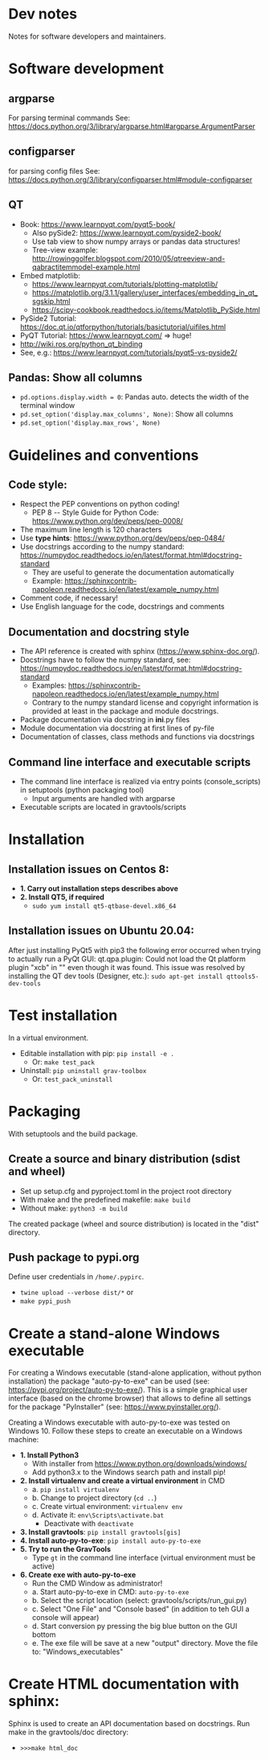 # Dev notes

Notes for software developers and maintainers.


# Software development

## argparse
For parsing terminal commands
See: https://docs.python.org/3/library/argparse.html#argparse.ArgumentParser

## configparser ###
for parsing config files
See: https://docs.python.org/3/library/configparser.html#module-configparser

## QT
- Book: https://www.learnpyqt.com/pyqt5-book/
  - Also pySide2: https://www.learnpyqt.com/pyside2-book/
  - Use tab view to show numpy arrays or pandas data structures!
  - Tree-view example: http://rowinggolfer.blogspot.com/2010/05/qtreeview-and-qabractitemmodel-example.html
- Embed matplotlib:
  - https://www.learnpyqt.com/tutorials/plotting-matplotlib/
  - https://matplotlib.org/3.1.1/gallery/user_interfaces/embedding_in_qt_sgskip.html
  - https://scipy-cookbook.readthedocs.io/items/Matplotlib_PySide.html
- PySide2 Tutorial: https://doc.qt.io/qtforpython/tutorials/basictutorial/uifiles.html
- PyQT Tutorial: https://www.learnpyqt.com/ => huge!
- http://wiki.ros.org/python_qt_binding
- See, e.g.: https://www.learnpyqt.com/tutorials/pyqt5-vs-pyside2/

## Pandas: Show all columns
- `pd.options.display.width = 0`: Pandas auto. detects the width of the terminal window
- `pd.set_option('display.max_columns', None)`: Show all columns
- `pd.set_option('display.max_rows', None)`


# Guidelines and conventions

## Code style:
- Respect the PEP conventions on python coding!
  - PEP 8 -- Style Guide for Python Code: https://www.python.org/dev/peps/pep-0008/
- The maximum line length is 120 characters
- Use **type hints**: https://www.python.org/dev/peps/pep-0484/
- Use docstrings according to the numpy standard: https://numpydoc.readthedocs.io/en/latest/format.html#docstring-standard
  - They are useful to generate the documentation automatically
  - Example: https://sphinxcontrib-napoleon.readthedocs.io/en/latest/example_numpy.html
- Comment code, if necessary!
- Use English language for the code, docstrings and comments

## Documentation and docstring style
- The API reference is created with sphinx (https://www.sphinx-doc.org/).
- Docstrings have to follow the numpy standard, see: https://numpydoc.readthedocs.io/en/latest/format.html#docstring-standard
  - Examples: https://sphinxcontrib-napoleon.readthedocs.io/en/latest/example_numpy.html
  - Contrary to the numpy standard license and copyright information is provided at least in the package and module docstrings.
- Package documentation via docstring in __ini__.py files
- Module documentation via docstring at first lines of py-file
- Documentation of classes, class methods and functions via docstrings
  
## Command line interface and executable scripts
- The command line interface is realized via entry points (console_scripts) in setuptools (python packaging tool)
  - Input arguments are handled with argparse
- Executable scripts are located in gravtools/scripts


# Installation

## Installation issues on Centos 8:
* **1. Carry out installation steps describes above** 
* **2. Install QT5, if required**
  - `sudo yum install qt5-qtbase-devel.x86_64`
  
## Installation issues on Ubuntu 20.04:
After just installing PyQt5 with pip3 the following error occurred when trying to actually run a PyQt GUI: qt.qpa.plugin: Could not load the Qt platform plugin "xcb" in "" even though it was found.
This issue was resolved by installing the QT dev tools (Designer, etc.): 
`sudo apt-get install qttools5-dev-tools`


# Test installation
In a virtual environment.

- Editable installation with pip: `pip install -e .`
  - Or: `make test_pack`
- Uninstall: `pip uninstall grav-toolbox`
  - Or: `test_pack_uninstall`


# Packaging
With setuptools and the build package.

## Create a source and binary distribution (sdist and wheel)
- Set up setup.cfg and pyproject.toml in the project root directory
- With make and the predefined makefile: `make build`
- Without make: `python3 -m build`

The created package (wheel and source distribution) is located in the "dist" directory.

## Push package to pypi.org
Define user credentials in `/home/.pypirc`.

- `twine upload --verbose dist/*` or
- `make pypi_push`


# Create a stand-alone Windows executable
For creating a Windows executable (stand-alone application, without python installation) the 
package "auto-py-to-exe" can be used (see: https://pypi.org/project/auto-py-to-exe/). This is a 
simple graphical user interface (based on the chrome browser) that allows to define all settings 
for the package "PyInstaller" (see: https://www.pyinstaller.org/). 

Creating a Windows executable with auto-py-to-exe was tested on Windows 10. 
Follow these steps to create an executable on a Windows machine:
* **1. Install Python3**
  * With installer from https://www.python.org/downloads/windows/
  * Add python3.x to the Windows search path and install pip!
* **2. Install virtualenv and create a virtual environment** in CMD
  * a. `pip install virtualenv`
  * b. Change to project directory (`cd ..`)
  * c. Create virtual environment: `virtualenv env`
  * d. Activate it: `env\Scripts\activate.bat`
    * Deactivate with `deactivate`
* **3. Install gravtools**: `pip install gravtools[gis]`
* **4. Install auto-py-to-exe**: `pip install auto-py-to-exe`
* **5. Try to run the GravTools**
  * Type `gt` in the command line interface (virtual environment must be active)
* **6. Create exe with auto-py-to-exe**
  * Run the CMD Window as administrator!
  * a. Start auto-py-to-exe in CMD: `auto-py-to-exe`
  * b. Select the script location (select: gravtools/scripts/run_gui.py)
  * c. Select "One File" and "Console based" (in addition to teh GUI a console will appear)
  * d. Start conversion py pressing the big blue button on the GUI bottom
  * e. The exe file will be save at a new "output" directory. Move the file to: "Windows_executables"

# Create HTML documentation with sphinx:
Sphinx is used to create an API documentation based on docstrings. Run make in the gravtools/doc directory: 
- `>>>make html_doc`

